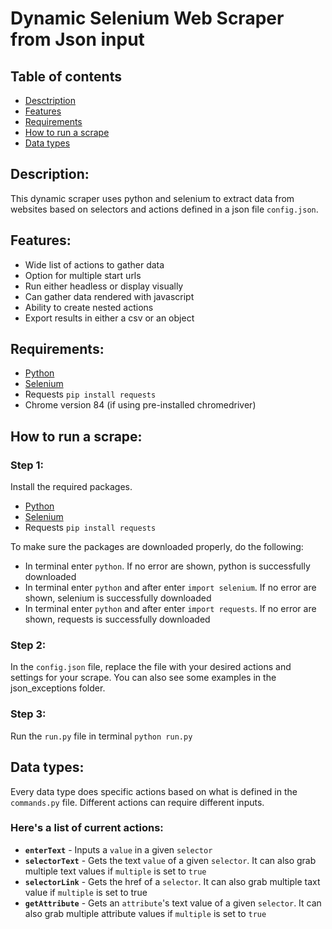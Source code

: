 # Dynamic Selenium Web Scraper from Json input

## Table of contents
* [Desctription](#description)
* [Features](#features)
* [Requirements](#requirements)
* [How to run a scrape](#how-to-run-a-scrape)
* [Data types](#data-types)

## Description:
This dynamic scraper uses python and selenium to extract data from websites based on selectors and actions defined in a json file ```config.json```.

## Features:
* Wide list of actions to gather data
* Option for multiple start urls
* Run either headless or display visually
* Can gather data rendered with javascript
* Ability to create nested actions
* Export results in either a csv or an object

## Requirements:
* [Python](https://www.python.org/downloads/)
* [Selenium](https://www.seleniumhq.org/download/)
* Requests ```pip install requests```
* Chrome version 84 (if using pre-installed chromedriver)

## How to run a scrape:

### **Step 1:**

Install the required packages.
* [Python](https://www.python.org/downloads/)
* [Selenium](https://www.seleniumhq.org/download/)
* Requests ```pip install requests```

To make sure the packages are downloaded properly, do the following:
* In terminal enter ```python```. If no error are shown, python is successfully downloaded
* In terminal enter ```python``` and after enter ```import selenium```. If no error are shown, selenium is successfully downloaded
* In terminal enter ```python``` and after enter ```import requests```. If no error are shown, requests is successfully downloaded

### **Step 2:**

In the ```config.json``` file, replace the file with your desired actions and settings for your scrape. You can also see some examples in the json_exceptions folder.

### **Step 3:**

Run the ```run.py``` file in terminal ```python run.py```

## Data types:

Every data type does specific actions based on what is defined in the ```commands.py``` file. Different actions can require different inputs.

### Here's a list of current actions:
* **```enterText```** - Inputs a ```value``` in a given ```selector```
* **```selectorText```** - Gets the text ```value``` of a given ```selector```. It can also grab multiple text values if ```multiple``` is set to ```true```
* **```selectorLink```** - Gets the href of a ```selector```. It can also grab multiple taxt value if ```multiple``` is set to true
* **```getAttribute```** - Gets an ```attribute```'s text value of a given ```selector```. It can also grab multiple attribute values if ```multiple``` is set to ```true```
